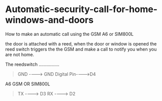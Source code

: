 # Automatic-security-call-for-home-windows-and-doors
How to make an automatic call using the GSM A6 or SIM800L

the door is attached with a reed, when the door or window is opened the reed switch triggers the the GSM and make a call to notify you when you are not home.

The reedswitch
................
>GND ----> GND
>Digital Pin---->D4

A6 GSM OR SIM800L
>TX ----> D3
>RX ----> D2
